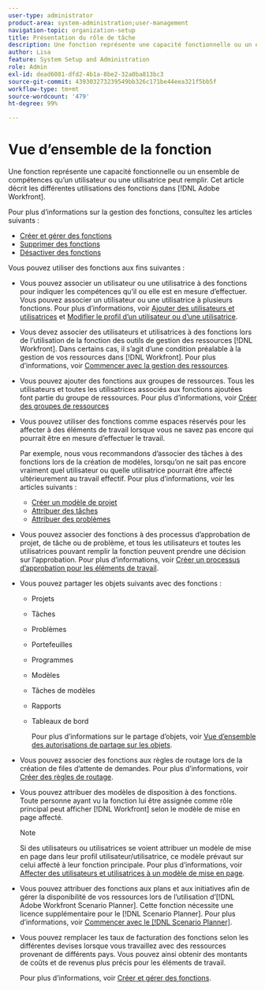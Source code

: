 ```yaml
---
user-type: administrator
product-area: system-administration;user-management
navigation-topic: organization-setup
title: Présentation du rôle de tâche
description: Une fonction représente une capacité fonctionnelle ou un ensemble de compétences qu’un utilisateur ou une utilisatrice peut remplir. Cet article décrit les différentes utilisations des fonctions dans Adobe Workfront.
author: Lisa
feature: System Setup and Administration
role: Admin
exl-id: dead6081-dfd2-4b1a-8be2-32a0ba813bc3
source-git-commit: 439303273239549bb326c171be44eea321f5bb5f
workflow-type: tm+mt
source-wordcount: '479'
ht-degree: 99%

---
```


# Vue d’ensemble de la fonction

Une fonction représente une capacité fonctionnelle ou un ensemble de compétences qu’un utilisateur ou une utilisatrice peut remplir. Cet article décrit les différentes utilisations des fonctions dans [!DNL Adobe Workfront].

Pour plus d’informations sur la gestion des fonctions, consultez les articles suivants :

* [Créer et gérer des fonctions](../../../administration-and-setup/set-up-workfront/organizational-setup/create-manage-job-roles.md)
* [Supprimer des fonctions](../../../administration-and-setup/set-up-workfront/organizational-setup/delete-job-roles.md)
* [Désactiver des fonctions](../../../administration-and-setup/set-up-workfront/organizational-setup/deactivate-job-roles.md)

Vous pouvez utiliser des fonctions aux fins suivantes :

* Vous pouvez associer un utilisateur ou une utilisatrice à des fonctions pour indiquer les compétences qu’il ou elle est en mesure d’effectuer. Vous pouvez associer un utilisateur ou une utilisatrice à plusieurs fonctions. Pour plus d’informations, voir [Ajouter des utilisateurs et utilisatrices](../../../administration-and-setup/add-users/create-and-manage-users/add-users.md) et [Modifier le profil d’un utilisateur ou d’une utilisatrice](../../../administration-and-setup/add-users/create-and-manage-users/edit-a-users-profile.md).
* Vous devez associer des utilisateurs et utilisatrices à des fonctions lors de l’utilisation de la fonction des outils de gestion des ressources [!DNL Workfront]. Dans certains cas, il s’agit d’une condition préalable à la gestion de vos ressources dans [!DNL Workfront]. Pour plus d’informations, voir [Commencer avec la gestion des ressources](../../../resource-mgmt/resource-mgmt-overview/get-started-resource-management.md).
* Vous pouvez ajouter des fonctions aux groupes de ressources. Tous les utilisateurs et toutes les utilisatrices associés aux fonctions ajoutées font partie du groupe de ressources. Pour plus d’informations, voir [Créer des groupes de ressources](../../../resource-mgmt/resource-planning/resource-pools/create-resource-pools.md)
* Vous pouvez utiliser des fonctions comme espaces réservés pour les affecter à des éléments de travail lorsque vous ne savez pas encore qui pourrait être en mesure d’effectuer le travail.

  Par exemple, nous vous recommandons d’associer des tâches à des fonctions lors de la création de modèles, lorsqu’on ne sait pas encore vraiment quel utilisateur ou quelle utilisatrice pourrait être affecté ultérieurement au travail effectif. Pour plus d’informations, voir les articles suivants :

   * [Créer un modèle de projet](../../../manage-work/projects/create-and-manage-templates/create-template.md)
   * [Attribuer des tâches](../../../manage-work/tasks/assign-tasks/assign-tasks.md)
   * [Attribuer des problèmes](../../../manage-work/issues/manage-issues/assign-issues.md)

* Vous pouvez associer des fonctions à des processus d’approbation de projet, de tâche ou de problème, et tous les utilisateurs et toutes les utilisatrices pouvant remplir la fonction peuvent prendre une décision sur l’approbation. Pour plus d’informations, voir [Créer un processus d’approbation pour les éléments de travail](../../../administration-and-setup/customize-workfront/configure-approval-milestone-processes/create-approval-processes.md).
* Vous pouvez partager les objets suivants avec des fonctions :

   * Projets
   * Tâches
   * Problèmes
   * Portefeuilles
   * Programmes
   * Modèles
   * Tâches de modèles
   * Rapports
   * Tableaux de bord

     Pour plus d’informations sur le partage d’objets, voir [Vue d’ensemble des autorisations de partage sur les objets](../../../workfront-basics/grant-and-request-access-to-objects/sharing-permissions-on-objects-overview.md).

* Vous pouvez associer des fonctions aux règles de routage lors de la création de files d’attente de demandes. Pour plus d’informations, voir [Créer des règles de routage](../../../manage-work/requests/create-and-manage-request-queues/create-routing-rules.md).
* Vous pouvez attribuer des modèles de disposition à des fonctions. Toute personne ayant vu la fonction lui être assignée comme rôle principal peut afficher [!DNL Workfront] selon le modèle de mise en page affecté.

  >[!NOTE]
  >
  >Si des utilisateurs ou utilisatrices se voient attribuer un modèle de mise en page dans leur profil utilisateur/utilisatrice, ce modèle prévaut sur celui affecté à leur fonction principale. Pour plus d’informations, voir [Affecter des utilisateurs et utilisatrices à un modèle de mise en page](../../../administration-and-setup/customize-workfront/use-layout-templates/assign-users-to-layout-template.md).

* Vous pouvez attribuer des fonctions aux plans et aux initiatives afin de gérer la disponibilité de vos ressources lors de l’utilisation d’[!DNL Adobe Workfront Scenario Planner]. Cette fonction nécessite une licence supplémentaire pour le [!DNL Scenario Planner]. Pour plus d’informations, voir [Commencer avec le  [!DNL Scenario Planner]](../../../scenario-planner/get-started-with-scenario-planning.md).
* Vous pouvez remplacer les taux de facturation des fonctions selon les différentes devises lorsque vous travaillez avec des ressources provenant de différents pays. Vous pouvez ainsi obtenir des montants de coûts et de revenus plus précis pour les éléments de travail.

  Pour plus d’informations, voir [Créer et gérer des fonctions](../../../administration-and-setup/set-up-workfront/organizational-setup/create-manage-job-roles.md).
